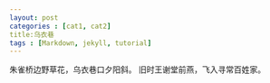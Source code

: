 ```yaml
---
layout: post
categories : [cat1, cat2]
title:乌衣巷 
tags : [Markdown, jekyll, tutorial]
---
```

朱雀桥边野草花，乌衣巷口夕阳斜。
旧时王谢堂前燕，飞入寻常百姓家。
